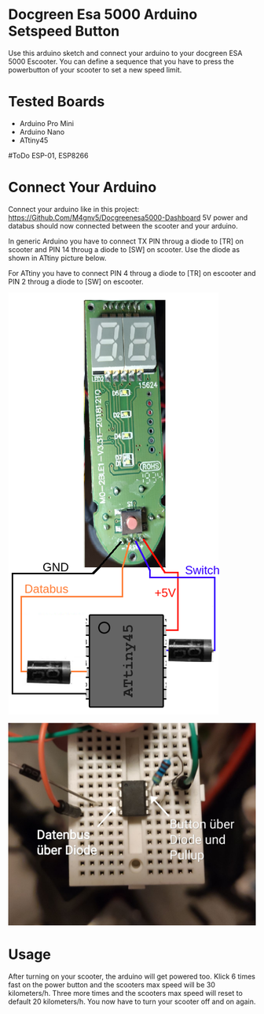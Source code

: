 # Docgreen Esa 5000 Arduino Setspeed Button
Use this arduino sketch and connect your arduino to your docgreen ESA 5000 Escooter. You can define a sequence that you have to press the powerbutton of your scooter to set a new speed limit.

# Tested Boards
- Arduino Pro Mini
- Arduino Nano
- ATtiny45

#ToDo ESP-01, ESP8266

# Connect Your Arduino 
Connect your arduino like in this project: https://Github.Com/M4gnv5/Docgreenesa5000-Dashboard
5V power and databus should now connected between the scooter and your arduino.

In generic Arduino you have to connect TX PIN throug a diode to [TR] on scooter and PIN 14 throug a diode to [SW] on scooter. Use the diode as shown in ATtiny picture below.

For ATtiny you have to connect PIN 4 throug a diode to [TR] on escooter and PIN 2 throug a diode to [SW] on escooter.

![](pictures/arduino.png)

![](pictures/tiny45.jpg)


# Usage

After turning on your scooter, the arduino will get powered too. Klick 6 times fast on the power button and the scooters max speed will be 30 kilometers/h. Three more times and the scooters max speed will reset to default 20 kilometers/h. You now have to turn your scooter off and on again.

